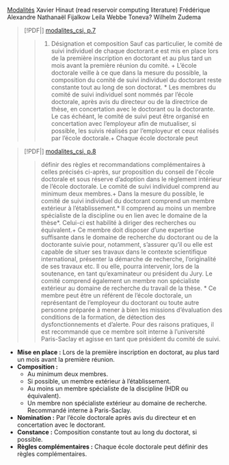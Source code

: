 [Modalités](PhD/CSI/modalites_csi.pdf)
Xavier Hinaut (read reservoir computing literature)
Frédérique Alexandre
Nathanaël Fijalkow
Leila Webbe
Toneva?
Wilhelm Zudema
> [!PDF|] [modalites_csi, p.7](PhD/CSI/modalites_csi.pdf#page=7&selection=59,0,79,27)
> > 1. Désignation et composition 
> > Sauf cas particulier, le comité de suivi individuel de chaque doctorant.e est mis en place lors de la première inscription en doctorant et au plus tard un mois avant la première réunion du comité. + L’école doctorale veille à ce que dans la mesure du possible, la composition du comité de suivi individuel du doctorant reste constante tout au long de son doctorat. * Les membres du comité de suivi individuel sont nommés par l’école doctorale, après avis du directeur ou de la directrice de thèse, en concertation avec le doctorant ou la doctorante. Le cas échéant, le comité de suivi peut être organisé en concertation avec l’employeur afin de mutualiser, si possible, les suivis réalisés par l’employeur et ceux réalisés par l’école doctorale.+ Chaque école doctorale peut

> [!PDF|] [modalites_csi, p.8](PhD/CSI/modalites_csi.pdf#page=8&selection=5,0,51,33)
> > définir des règles et recommandations complémentaires à celles précisés ci-après, sur proposition du conseil de l'école doctorale et sous réserve d’adoption dans le règlement intérieur de l’école doctorale. Le comité de suivi individuel comprend au minimum deux membres.+ Dans la mesure du possible, le comité de suivi individuel du doctorant comprend un membre extérieur à l’établissement.* Il comprend au moins un membre spécialiste de la discipline ou en lien avec le domaine de la thèse*. Celui-ci est habilité à diriger des recherches ou équivalent.+ Ce membre doit disposer d’une expertise suffisante dans le domaine de recherche du doctorant ou de la doctorante suivie pour, notamment, s’assurer qu’il ou elle est capable de situer ses travaux dans le contexte scientifique international, présenter la démarche de recherche, l’originalité de ses travaux etc. Il ou elle, pourra intervenir, lors de la soutenance, en tant qu’examinateur ou président du Jury. Le comité comprend également un membre non spécialiste extérieur au domaine de recherche du travail de la thèse. * Ce membre peut être un référent de l’école doctorale, un représentant de l’employeur du doctorant ou toute autre personne préparée à mener à bien les missions d’évaluation des conditions de la formation, de détection des dysfonctionnements et d’alerte. Pour des raisons pratiques, il est recommandé que ce membre soit interne à l’université Paris-Saclay et agisse en tant que président du comité de suivi.

* **Mise en place :** Lors de la première inscription en doctorat, au plus tard un mois avant la première réunion.
*   **Composition :**
    *   Au minimum deux membres.
    *   Si possible, un membre extérieur à l’établissement.
    *   Au moins un membre spécialiste de la discipline (HDR ou équivalent).
    *   Un membre non spécialiste extérieur au domaine de recherche. Recommandé interne à Paris-Saclay.
*   **Nomination :** Par l’école doctorale après avis du directeur et en concertation avec le doctorant.
*   **Constance :** Composition constante tout au long du doctorat, si possible.
*   **Règles complémentaires :** Chaque école doctorale peut définir des règles complémentaires.
